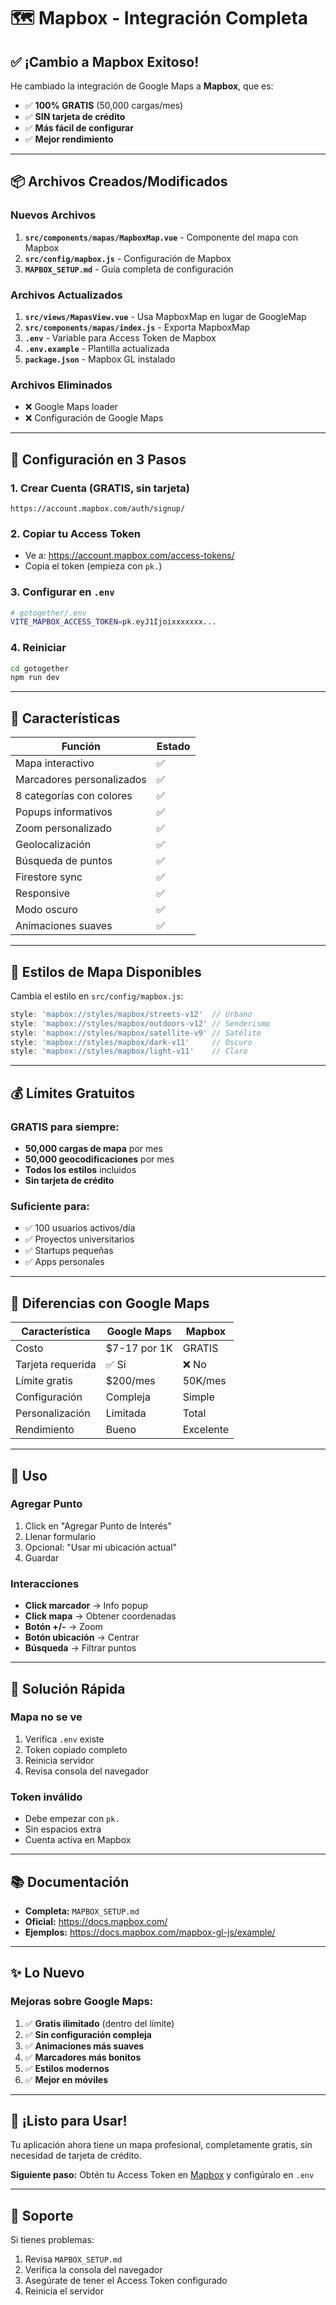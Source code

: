 # 🗺️ Mapbox - Integración Completa

## ✅ ¡Cambio a Mapbox Exitoso!

He cambiado la integración de Google Maps a **Mapbox**, que es:
- ✅ **100% GRATIS** (50,000 cargas/mes)
- ✅ **SIN tarjeta de crédito**
- ✅ **Más fácil de configurar**
- ✅ **Mejor rendimiento**

---

## 📦 Archivos Creados/Modificados

### Nuevos Archivos
1. **`src/components/mapas/MapboxMap.vue`** - Componente del mapa con Mapbox
2. **`src/config/mapbox.js`** - Configuración de Mapbox
3. **`MAPBOX_SETUP.md`** - Guía completa de configuración

### Archivos Actualizados
1. **`src/views/MapasView.vue`** - Usa MapboxMap en lugar de GoogleMap
2. **`src/components/mapas/index.js`** - Exporta MapboxMap
3. **`.env`** - Variable para Access Token de Mapbox
4. **`.env.example`** - Plantilla actualizada
5. **`package.json`** - Mapbox GL instalado

### Archivos Eliminados
- ❌ Google Maps loader
- ❌ Configuración de Google Maps

---

## 🚀 Configuración en 3 Pasos

### 1. Crear Cuenta (GRATIS, sin tarjeta)
```
https://account.mapbox.com/auth/signup/
```

### 2. Copiar tu Access Token
- Ve a: https://account.mapbox.com/access-tokens/
- Copia el token (empieza con `pk.`)

### 3. Configurar en `.env`
```bash
# gotogether/.env
VITE_MAPBOX_ACCESS_TOKEN=pk.eyJ1Ijoixxxxxxx...
```

### 4. Reiniciar
```bash
cd gotogether
npm run dev
```

---

## 🎨 Características

| Función | Estado |
|---------|--------|
| Mapa interactivo | ✅ |
| Marcadores personalizados | ✅ |
| 8 categorías con colores | ✅ |
| Popups informativos | ✅ |
| Zoom personalizado | ✅ |
| Geolocalización | ✅ |
| Búsqueda de puntos | ✅ |
| Firestore sync | ✅ |
| Responsive | ✅ |
| Modo oscuro | ✅ |
| Animaciones suaves | ✅ |

---

## 🎯 Estilos de Mapa Disponibles

Cambia el estilo en `src/config/mapbox.js`:

```javascript
style: 'mapbox://styles/mapbox/streets-v12'  // Urbano
style: 'mapbox://styles/mapbox/outdoors-v12' // Senderismo  
style: 'mapbox://styles/mapbox/satellite-v9' // Satélite
style: 'mapbox://styles/mapbox/dark-v11'     // Oscuro
style: 'mapbox://styles/mapbox/light-v11'    // Claro
```

---

## 💰 Límites Gratuitos

### GRATIS para siempre:
- **50,000 cargas de mapa** por mes
- **50,000 geocodificaciones** por mes
- **Todos los estilos** incluidos
- **Sin tarjeta de crédito**

### Suficiente para:
- ✅ 100 usuarios activos/día
- ✅ Proyectos universitarios
- ✅ Startups pequeñas
- ✅ Apps personales

---

## 🔧 Diferencias con Google Maps

| Característica | Google Maps | Mapbox |
|----------------|-------------|--------|
| Costo | $7-17 por 1K | GRATIS |
| Tarjeta requerida | ✅ Sí | ❌ No |
| Límite gratis | $200/mes | 50K/mes |
| Configuración | Compleja | Simple |
| Personalización | Limitada | Total |
| Rendimiento | Bueno | Excelente |

---

## 📱 Uso

### Agregar Punto
1. Click en "Agregar Punto de Interés"
2. Llenar formulario
3. Opcional: "Usar mi ubicación actual"
4. Guardar

### Interacciones
- **Click marcador** → Info popup
- **Click mapa** → Obtener coordenadas
- **Botón +/-** → Zoom
- **Botón ubicación** → Centrar
- **Búsqueda** → Filtrar puntos

---

## 🐛 Solución Rápida

### Mapa no se ve
1. Verifica `.env` existe
2. Token copiado completo
3. Reinicia servidor
4. Revisa consola del navegador

### Token inválido
- Debe empezar con `pk.`
- Sin espacios extra
- Cuenta activa en Mapbox

---

## 📚 Documentación

- **Completa:** `MAPBOX_SETUP.md`
- **Oficial:** https://docs.mapbox.com/
- **Ejemplos:** https://docs.mapbox.com/mapbox-gl-js/example/

---

## ✨ Lo Nuevo

### Mejoras sobre Google Maps:
1. ✅ **Gratis ilimitado** (dentro del límite)
2. ✅ **Sin configuración compleja**
3. ✅ **Animaciones más suaves**
4. ✅ **Marcadores más bonitos**
5. ✅ **Estilos modernos**
6. ✅ **Mejor en móviles**

---

## 🎉 ¡Listo para Usar!

Tu aplicación ahora tiene un mapa profesional, completamente gratis, sin necesidad de tarjeta de crédito.

**Siguiente paso:** Obtén tu Access Token en [Mapbox](https://account.mapbox.com/access-tokens/) y configúralo en `.env`

---

## 🤝 Soporte

Si tienes problemas:
1. Revisa `MAPBOX_SETUP.md`
2. Verifica la consola del navegador
3. Asegúrate de tener el Access Token configurado
4. Reinicia el servidor
